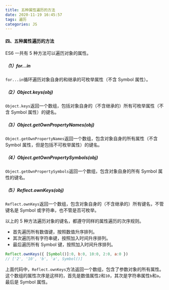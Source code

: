 ```yaml
---
title: 五种属性遍历的方法
date: 2020-11-19 16:45:57
tags: 遍历 
categories: JS
---
```

#### 四、五种属性遍历的方法



ES6 一共有 5 种方法可以遍历对象的属性。

##### **（1）for...in**

`for...in`循环遍历对象自身的和继承的可枚举属性（不含 Symbol 属性）。



##### **（2）Object.keys(obj)**

`Object.keys`返回一个数组，包括对象自身的（不含继承的）所有可枚举属性（不含 Symbol 属性）的键名。



##### **（3）Object.getOwnPropertyNames(obj)**

`Object.getOwnPropertyNames`返回一个数组，包含对象自身的所有属性（不含 Symbol 属性，但是包括不可枚举属性）的键名。



##### **（4）Object.getOwnPropertySymbols(obj)**

`Object.getOwnPropertySymbols`返回一个数组，包含对象自身的所有 Symbol 属性的键名。



##### **（5）Reflect.ownKeys(obj)**

`Reflect.ownKeys`返回一个数组，包含对象自身的（不含继承的）所有键名，不管键名是 Symbol 或字符串，也不管是否可枚举。

以上的 5 种方法遍历对象的键名，都遵守同样的属性遍历的次序规则。

- 首先遍历所有数值键，按照数值升序排列。
- 其次遍历所有字符串键，按照加入时间升序排列。
- 最后遍历所有 Symbol 键，按照加入时间升序排列。

```javascript
Reflect.ownKeys({ [Symbol()]:0, b:0, 10:0, 2:0, a:0 })
// ['2', '10', 'b', 'a', Symbol()]
```

上面代码中，`Reflect.ownKeys`方法返回一个数组，包含了参数对象的所有属性。这个数组的属性次序是这样的，首先是数值属性`2`和`10`，其次是字符串属性`b`和`a`，最后是 Symbol 属性。


